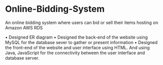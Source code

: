 # Online-Bidding-System
An online bidding system where users can bid or sell their items hosting on Amazon AWS RDS

•	Designed ER diagram
•	Designed the back-end of the website using MySQL for the database sever to gather or present information
•	Designed the front-end of the website and user interface using HTML. And using Java, JavaScript for the connectivity between the user interface and database server.
